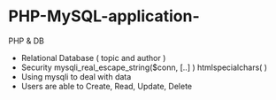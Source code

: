 # PHP-MySQL-application-
PHP & DB
- Relational Database ( topic and author )
- Security
     mysqli_real_escape_string($conn, [..] ) 
     htmlspecialchars(  )
- Using mysqli to deal with data
- Users are able to Create, Read, Update, Delete 
